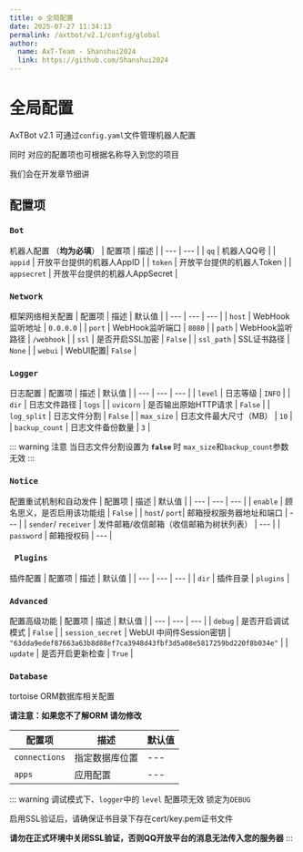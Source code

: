 ```yaml
---
title: ⚙️ 全局配置
date: 2025-07-27 11:34:13
permalink: /axtbot/v2.1/config/global
author:
  name: AxT-Team - Shanshui2024
  link: https://github.com/Shanshui2024
---
```

# 全局配置 <Badge text="未完工" type="danger" />
AxTBot v2.1 可通过`config.yaml`文件管理机器人配置

同时 对应的配置项也可根据名称导入到您的项目

我们会在开发章节细讲

## 配置项

### `Bot`
机器人配置 （**均为必填**）
| 配置项 | 描述 |
| --- | --- |
| `qq` | 机器人QQ号 |
| `appid` | 开放平台提供的机器人AppID |
| `token` | 开放平台提供的机器人Token |
| `appsecret` | 开放平台提供的机器人AppSecret |

### `Network`
框架网络相关配置
| 配置项 | 描述 | 默认值 |
| --- | --- | --- |
| `host` | WebHook监听地址 | `0.0.0.0` |
| `port` | WebHook监听端口 | `8080` |
| `path` | WebHook监听路径 | `/webhook` |
| `ssl`   | 是否开启SSL加密 | `False` |
| `ssl_path` | SSL证书路径 | `None` |
| `webui` | WebUI配置| `False` |


### `Logger`
日志配置
| 配置项 | 描述 | 默认值 |
| --- | --- | --- |
| `level` | 日志等级 | `INFO` |
| `dir` | 日志文件路径 | `logs` |
| `uvicorn` | 是否输出原始HTTP请求 | `False` |
| `log_split` | 日志文件分割 | `False` |
| `max_size` | 日志文件最大尺寸（MB） | `10` |
| `backup_count` | 日志文件备份数量 | `3` |

::: warning 注意
当日志文件分割设置为<b> `false` </b>时 `max_size`和`backup_count`参数无效
:::

### `Notice`
配置重试机制和自动发件
| 配置项 | 描述 | 默认值 |
| --- | --- | --- |
| `enable` | 顾名思义，是否启用该功能组 | `False` |
| `host`/ `port`| 邮箱授权服务器地址和端口 | --- |
| `sender`/ `receiver` | 发件邮箱/收信邮箱（收信邮箱为树状列表） | --- |
| `password` | 邮箱授权码 | --- |

### ` Plugins`
插件配置
| 配置项 | 描述 | 默认值 |
| --- | --- | --- |
| `dir` | 插件目录 | `plugins` |


### `Advanced`
配置高级功能
| 配置项 | 描述 | 默认值 |
| --- | --- | --- |
| `debug` | 是否开启调试模式 | `False` |
| `session_secret` | WebUI 中间件Session密钥 | `"63dda9edef87663a63b8d88ef7ca3948d43fbf3d5a08e5817259bd220f8b034e"` |
| `update` | 是否开启更新检查 | `True` |

### `Database`
tortoise ORM数据库相关配置

**请注意：如果您不了解ORM 请勿修改**

| 配置项 | 描述 | 默认值 |
| --- | --- | --- |
| `connections` | 指定数据库位置 | --- |
| `apps` | 应用配置 | --- |


::: warning
调试模式下、`logger`中的 `level` 配置项无效 锁定为`DEBUG`

启用SSL验证后，请确保证书目录下存在cert/key.pem证书文件

**请勿在正式环境中关闭SSL验证，否则QQ开放平台的消息无法传入您的服务器**
:::